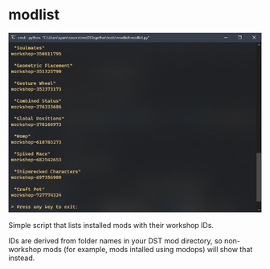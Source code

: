 # modlist

![modlist](/tools/modlist/img/modlist.png)

Simple script that lists installed mods with their workshop IDs.

IDs are derived from folder names in your DST mod directory, so non-workshop mods (for example, mods intalled using modops) will show that instead.